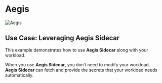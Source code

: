 # Aegis

![Aegis](../../assets/aegis-icon.png "Aegis")

## Use Case: Leveraging Aegis Sidecar

This example demonstrates how to use **Aegis Sidecar** along with your workload.

When you use **Aegis Sidecar**, you don’t need to modify your workload. 
**Aegis Sidecar** can fetch and provide the secrets that your workload needs
automatically.
